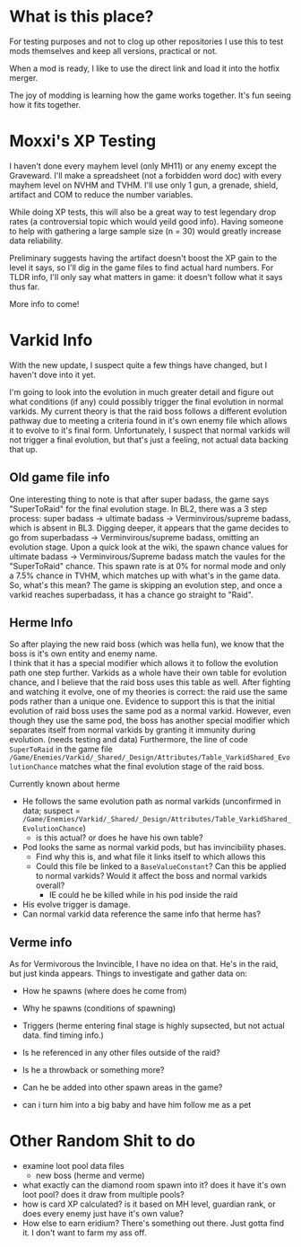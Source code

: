 # What is this place?

For testing purposes and not to clog up other repositories 
I use this to test mods themselves and keep all versions, practical or not.

When a mod is ready, I like to use the direct link and load it into the hotfix merger.

The joy of modding is learning how the game works together. It's fun seeing how it fits together. 


# Moxxi's XP Testing

I haven't done every mayhem level (only MH11) or any enemy except the Graveward.
I'll make a spreadsheet (not a forbidden word doc) with every mayhem level on NVHM and TVHM.
I'll use only 1 gun, a grenade, shield, artifact and COM to reduce the number variables.

While doing XP tests, this will also be a great way to test legendary drop rates (a controversial topic which would yeild good info).
Having someone to help with gathering a large sample size (n = 30) would greatly increase data reliability.

Preliminary suggests having the artifact doesn't boost the XP gain to the level it says, so I'll dig in the game files to find actual hard numbers.
For TLDR info, I'll only say what matters in game: it doesn't follow what it says thus far.

More info to come!


# Varkid Info

With the new update, I suspect quite a few things have changed, but I haven't dove into it yet.

I'm going to look into the evolution in much greater detail and figure out what conditions (if any) could possibly trigger the final evolution in normal varkids.
My current theory is that the raid boss follows a different evolution pathway due to meeting a criteria found in it's own enemy file which allows it to evolve to it's final form.
Unfortunately, I suspect that normal varkids will not trigger a final evolution, but that's just a feeling, not actual data backing that up. 


## Old game file info

One interesting thing to note is that after super badass, the game says "SuperToRaid" for the final evolution stage. In BL2, there was a 3 step process: super badass -> ultimate badass -> Verminvirous/supreme badass, which is absent in BL3. Digging deeper, it appears that the game decides to go from superbadass -> Verminvirous/supreme badass, omitting an evolution stage.
Upon a quick look at the wiki, the spawn chance values for ultimate badass -> Verminvirous/Supreme badass match the vaules for the "SuperToRaid" chance. This spawn rate is at 0% for normal mode and only a 7.5% chance in TVHM, which matches up with what's in the game data.
So, what's this mean?
The game is skipping an evolution step, and once a varkid reaches superbadass, it has a chance go straight to "Raid".

## Herme Info

So after playing the new raid boss (which was hella fun), we know that the boss is it's own entity and enemy name.  
I think that it has a special modifier which allows it to follow the evolution path one step further. 
Varkids as a whole have their own table for evolution chance, and I believe that the raid boss uses this table as well. 
After fighting and watching it evolve, one of my theories is correct: the raid use the same pods rather than a unique one.
Evidence to support this is that the initial evolution of raid boss uses the same pod as a normal varkid. 
However, even though they use the same pod, the boss has another special modifier which separates itself from normal varkids by granting it immunity during evolution. (needs testing and data)
Furthermore, the line of code `SuperToRaid` in the game file `/Game/Enemies/Varkid/_Shared/_Design/Attributes/Table_VarkidShared_EvolutionChance` matches what the final evolution stage of the raid boss. 


Currently known about herme
- He follows the same evolution path as normal varkids (unconfirmed in data; suspect = `/Game/Enemies/Varkid/_Shared/_Design/Attributes/Table_VarkidShared_EvolutionChance`)
  - is this actual? or does he have his own table?
- Pod looks the same as normal varkid pods, but has invincibility phases.
  - Find why this is, and what file it links itself to which allows this
  - Could this file be linked to a `BaseValueConstant`? Can this be applied to normal varkids? Would it affect the boss and normal varkids overall?
    - IE could he be killed while in his pod inside the raid
- His evolve trigger is damage.
- Can normal varkid data reference the same info that herme has? 


## Verme info

As for Vermivorous the Invincible, I have no idea on that. He's in the raid, but just kinda appears.
Things to investigate and gather data on:
- How he spawns (where does he come from)
- Why he spawns (conditions of spawning)
- Triggers (herme entering final stage is highly supsected, but not actual data. find timing info.)
- Is he referenced in any other files outside of the raid?
- Is he a throwback or something more?
- Can he be added into other spawn areas in the game?

- can i turn him into a big baby and have him follow me as a pet

# Other Random Shit to do

- examine loot pool data files
  - new boss (herme and verme)
- what exactly can the diamond room spawn into it? does it have it's own loot pool? does it draw from multiple pools?
- how is card XP calculated? is it based on MH level, guardian rank, or does every enemy just have it's own value?
- How else to earn eridium? There's something out there. Just gotta find it. I don't want to farm my ass off. 
